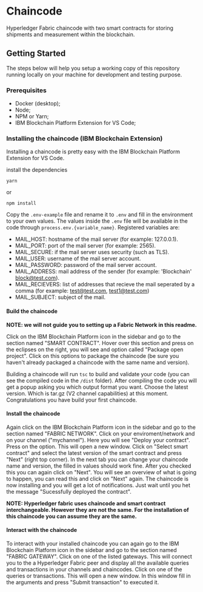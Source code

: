 # Chaincode
Hyperledger Fabric chaincode with two smart contracts for storing shipments and measurement within the blockchain.

## Getting Started
The steps below will help you setup a working copy of this repository running locally on your machine for development and testing purpose.

### Prerequisites
- Docker (desktop);
- Node;
- NPM or Yarn;
- IBM Blockchain Platform Extension for VS Code;

### Installing the chaincode (IBM Blockchain Extension) 
Installing a chaincode is pretty easy with the IBM Blockchain Platform Extension for VS Code.

install the dependencies
```
yarn
```
or
```
npm install
```

Copy the `.env-example` file and rename it to `.env` and fill in the environment to your own values. The values inside the `.env` file will be available in the code through `process.env.{variable_name}`. Registered variables are:
- MAIL_HOST: hostname of the mail server (for example: 127.0.0.1).
- MAIL_PORT: port of the mail server (for example: 2565).
- MAIL_SECURE: if the mail server uses security (such as TLS).
- MAIL_USER: username of the mail server account.
- MAIL_PASSWORD: password of the mail server account.
- MAIL_ADDRESS: mail address of the sender (for example: 'Blockchain' block@test.com).
- MAIL_RECIEVERS: list of addresses that recieve the mail seperated by a comma (for example: test@test.com, test1@test.com)
- MAIL_SUBJECT: subject of the mail.

#### Build the chaincode

**NOTE: we will not guide you to setting up a Fabric Network in this readme.**

Click on the IBM Blockchain Platform icon in the sidebar and go to the section named "SMART CONTRACT". Hover over this section and press on the eclipses on the right, you will see and option called "Package open project". Click on this options to package the chaincode (be sure you haven't already packaged a chaincode with the same name and version).

Building a chaincode will run `tsc` to build and validate your code (you can see the compiled code in the `/dist` folder). After compiling the code you will get a popup asking you which output format you want. Choose the latest version. Which is tar.gz (V2 channel capabilities) at this moment. Congratulations you have build your first chaincode.

#### Install the chaincode
Again click on the IBM Blockchain Platform icon in the sidebar and go to the section named "FABRIC NETWORK". Click on your enviroment/network and on your channel ("mychannel"). Here you will see "Deploy your contract". Press on the option. This will open a new window. Click on "Select smart contract" and select the latest version of the smart contract and press "Next" (right top corner). In the next tab you can change your chaincode name and version, the filled in values should work fine. After you checked this you can again click on "Next". You will see an overview of what is going to happen, you can read this and click on "Next" again. The chaincode is now installing and you will get a lot of notifications. Just wait until you het the message "Sucessfully deployed the contract".

**NOTE: Hyperledger fabric uses chaincode and smart contract interchangeable. However they are not the same. For the installation of this chaincode you can assume they are the same.**

#### Interact with the chaincode
To interact with your installed chaincode you can again go to the IBM Blockchain Platform icon in the sidebar and go to the section named "FABRIC GATEWAY". Click on one of the listed gateways. This will connect you to the a Hyperledger Fabric peer and display all the available queries and transactions in your channels and chaincodes. Click on one of the queries or transactions. This will open a new window. In this window fill in the arguments and press "Submit transaction" to executed it.
